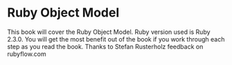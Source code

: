 # Ruby Object Model

This book will cover the Ruby Object Model. Ruby version used is Ruby 2.3.0. You will get the most benefit out of the book if you work through each step as you read the book. Thanks to Stefan Rusterholz feedback on rubyflow.com
